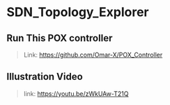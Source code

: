 # SDN_Topology_Explorer


## Run This POX controller

> Link: https://github.com/Omar-X/POX_Controller


## Illustration Video
> link: https://youtu.be/zWkUAw-T21Q
